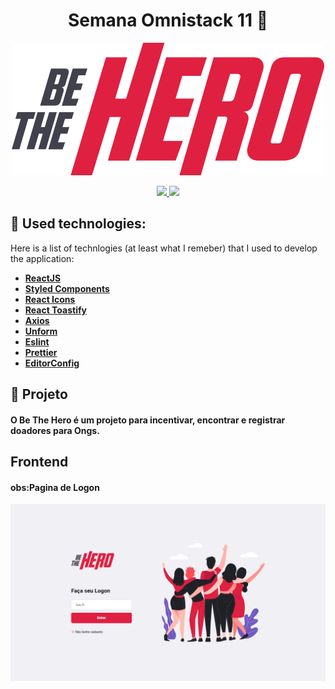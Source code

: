  
<h1 align="center" color="#7159c1">Semana Omnistack 11 🚀</h1>
<p align="center"><img src="https://github.com/TI-1986/be-the-hero/blob/master/frontend/src/assets/logo.svg"></img> </p>
<p align="center">

  </a>
    <a aria-label="Dias" href="https://github.com/TI-1986/be-the-hero">
    <img src="https://img.shields.io/badge/Dia-1%20de%203-orange"></img>
  </a>
  
  <a aria-label="Repo Size" href="README.md">
  	<img src="https://img.shields.io/github/repo-size/LeoGHz/logo.svg"></img>
  </a>
  
  :wrench: Used technologies:
----------------------
Here is a list of technlogies (at least what I remeber) that I used to develop the application:

- [**ReactJS**](https://reactjs.org/)
- [**Styled Components**](https://styled-components.com/)
- [**React Icons**](https://react-icons.netlify.com/#/)
- [**React Toastify**](https://github.com/fkhadra/react-toastify)
- [**Axios**](https://github.com/axios/axios)
- [**Unform**](https://unform.dev/)
- [**Eslint**](https://eslint.org/)
- [**Prettier**](https://prettier.io/)
- [**EditorConfig**](https://editorconfig.org/)

## 🚀 Projeto

#### O Be The Hero é um projeto para incentivar, encontrar e registrar doadores para Ongs.

## Frontend

#### obs:Pagina de Logon
<img align="center" src="./img/Frontend.png"></img>
